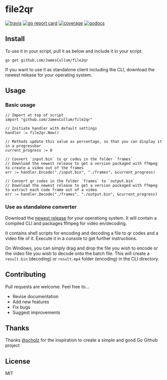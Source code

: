 # file2qr

[![travis](https://travis-ci.com/JamesCullum/file2qr.svg?branch=master)](https://travis-ci.com/JamesCullum/file2qr) 
[![go report card](https://goreportcard.com/badge/github.com/JamesCullum/file2qr)](https://goreportcard.com/report/github.com/JamesCullum/file2qr) 
[![coverage](https://img.shields.io/badge/coverage-86%25-brightgreen.svg)](https://gocover.io/github.com/JamesCullum/file2qr)
[![godocs](https://godoc.org/github.com/JamesCullum/file2qr?status.svg)](https://godoc.org/github.com/JamesCullum/file2qr) 

## Install

To use it in your script, pull it as below and include it in your script.

```
go get github.com/JamesCullum/file2qr
```

If you want to use it as standalone client including the CLI, download the newest release for your operating system.

## Usage

### Basic usage

```golang
// Import at top of script
import "github.com/JamesCullum/file2qr"

// Initiate handler with default settings
handler := file2qr.New()

// Methods update this value as percentage, so that you can display it in a progressbar
current_progress := 0

// Convert `input.bin` to qr codes in the folder `frames`
// Download the newest release to get a version packaged with ffmpeg to create a video out of the frames
err := handler.Encode("./input.bin", "./frames", &current_progress)

// Convert qr codes in the folder `frames` to `output.bin`
// Download the newest release to get a version packaged with ffmpeg to extract each code frame out of a video
err := handler.Decode("./frames", "./output.bin", &current_progress)
```

### Use as standalone converter

Download the [newest release](https://github.com/JamesCullum/file2qr/releases) for your operationg system.
It will contain a compiled CLI and packages ffmpeg for video en/decoding.

It contains shell scripts for encoding and decoding a file to qr codes and a video file of it.
Execute it in a console to get further instructions.

On Windows, you can simply drag and drop the file you wish to encode or the video file you wish to decode onto the batch file.
This will create a `result.bin` (decoding) or `result.mp4` folder (encoding) in the CLI directory.

## Contributing

Pull requests are welcome. Feel free to...

- Revise documentation
- Add new features
- Fix bugs
- Suggest improvements

## Thanks

Thanks [@scholz](https://github.com/schollz) for the inspiration to create a simple and good Go Github project

## License

MIT
